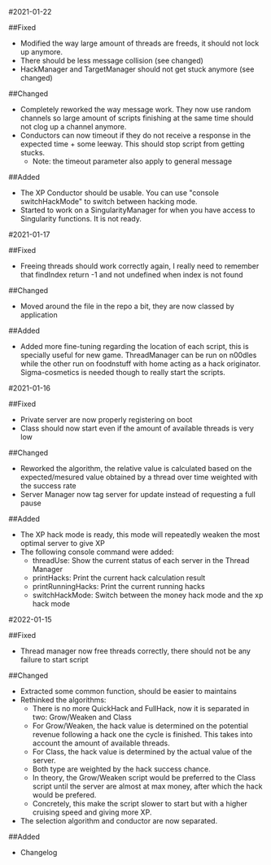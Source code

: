 #2021-01-22

##Fixed

- Modified the way large amount of threads are freeds, it should not lock up anymore.
- There should be less message collision (see changed)
- HackManager and TargetManager should not get stuck anymore (see changed)

##Changed

- Completely reworked the way message work. They now use random channels so large amount of scripts finishing at the same time should not clog up a channel anymore.
- Conductors can now timeout if they do not receive a response in the expected time + some leeway. This should stop script from getting stucks.
  - Note: the timeout parameter also apply to general message

##Added

- The XP Conductor should be usable. You can use "console switchHackMode" to switch between hacking mode.
- Started to work on a SingularityManager for when you have access to Singularity functions. It is not ready.

#2021-01-17

##Fixed

- Freeing threads should work correctly again, I really need to remember that findIndex return -1 and not undefined when index is not found

##Changed

- Moved around the file in the repo a bit, they are now classed by application

##Added

- Added more fine-tuning regarding the location of each script, this is specially useful for new game. ThreadManager can be run on n00dles while the other run on foodnstuff with home acting as a hack originator. Sigma-cosmetics is needed though to really start the scripts.


#2021-01-16

##Fixed

- Private server are now properly registering on boot
- Class should now start even if the amount of available threads is very low

##Changed

- Reworked the algorithm, the relative value is calculated based on the expected/mesured value obtained by a thread over time weighted with the success rate
- Server Manager now tag server for update instead of requesting a full pause

##Added

- The XP hack mode is ready, this mode will repeatedly weaken the most optimal server to give XP
- The following console command were added:
  - threadUse: Show the current status of each server in the Thread Manager
  - printHacks: Print the current hack calculation result
  - printRunningHacks: Print the current running hacks
  - switchHackMode: Switch between the money hack mode and the xp hack mode


#2022-01-15

##Fixed

- Thread manager now free threads correctly, there should not be any failure to start script

##Changed

- Extracted some common function, should be easier to maintains
- Rethinked the algorithms:
  - There is no more QuickHack and FullHack, now it is separated in two: Grow/Weaken and Class
  - For Grow/Weaken, the hack value is determined on the potential revenue following a hack one the cycle is finished. This takes into account the amount of available threads.
  - For Class, the hack value is determined by the actual value of the server.
  - Both type are weighted by the hack success chance.
  - In theory, the Grow/Weaken script would be preferred to the Class script until the server are almost at max money, after which the hack would be prefered. 
  - Concretely, this make the script slower to start but with a higher cruising speed and giving more XP.
- The selection algorithm and conductor are now separated.

##Added

- Changelog


